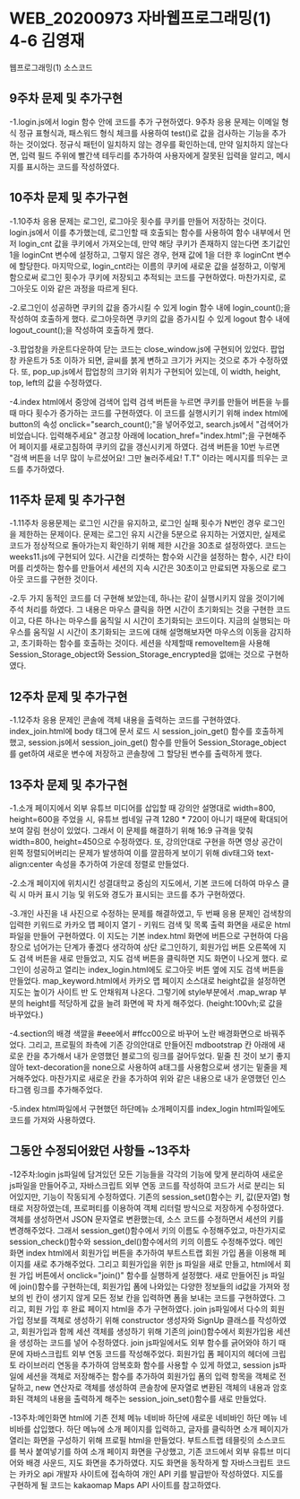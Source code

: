# WEB_20200973 자바웹프로그래밍(1) 4-6 김영재
웹프로그래밍(1) 소스코드

## 9주차 문제 및 추가구현

-1.login.js에서 login 함수 안에 코드를 추가 구현하였다. 9주차 응용 문제는 이메일 형식 정규 표형식과, 
패스워드 형식 체크를 사용하여 test()로 값을 검사하는 기능을 추가하는 것이었다. 
정규식 패턴이 일치하지 않는 경우를 확인하는데, 만약 일치하지 않는다면, 입력 필드 
주위에 빨간색 테두리를 추가하여 사용자에게 잘못된 입력을 알리고, 메시지를 표시하는 코드를 작성하였다. 

## 10주차 문제 및 추가구현

-1.10주차 응용 문제는 로그인, 로그아웃 횟수를 쿠키를 만들어 저장하는 것이다. 
login.js에서 이를 추가했는데, 로그인할 때 호출되는 함수를 사용하여 함수 내부에서 먼저 login_cnt 값을 쿠키에서 가져오는데, 
만약 해당 쿠키가 존재하지 않는다면 초기값인 1을 loginCnt 변수에 설정하고, 
그렇지 않은 경우, 현재 값에 1을 더한 후 loginCnt 변수에 할당한다. 
마지막으로, login_cnt라는 이름의 쿠키에 새로운 값을 설정하고, 
이렇게 함으로써 로그인 횟수가 쿠키에 저장되고 추적되는 코드를 구현하였다. 
마찬가지로, 로그아웃도 이와 같은 과정을 따르게 된다.

-2.로그인이 성공하면 쿠키의 값을 증가시킬 수 있게 login 함수 내에 login_count();을 
작성하여 호출하게 했다. 로그아웃하면 쿠키의 값을 증가시킬 수 있게 logout 함수 내에 
logout_count();을 작성하여 호출하게 했다.

-3.팝업창을 카운트다운하여 닫는 코드는 close_window.js에 구현되어 있었다. 팝업창 카운트가 5초 이하가 되면, 
글씨를 붉게 변하고 크기가 커지는 것으로 추가 수정하였다. 또, pop_up.js에서 팝업창의 크기와 위치가 구현되어 있는데, 
이 width, height, top, left의 값을 수정하였다.

-4.index html에서 중앙에 검색어 입력 검색 버튼을 누르면 쿠키를 만들어 버튼을 누를 때 마다 횟수가 증가하는 
코드를 구현하였다. 이 코드를 실행시키기 위해 index html에 button의 속성 onclick="search_count();"을 넣어주었고, 
search.js에서 "검색어가 비었습니다. 입력해주세요" 경고창 아래에 location_href="index.html";을 구현해주어 
페이지를 새로고침하여 쿠키의 값을 갱신시키게 하였다. 검색 버튼을 10번 누르면 "검색 버튼을 너무 많이 누르셨어요! 
그만 눌러주세요! T.T" 이라는 메시지를 띄우는 코드를 추가하였다.

## 11주차 문제 및 추가구현
 
-1.11주차 응용문제는 로그인 시간을 유지하고, 로그인 실패 횟수가 N번인 경우 로그인을 제한하는 
문제이다. 문제는 로그인 유지 시간을 5분으로 유지하는 거였지만, 실제로 코드가 정상적으로 
돌아가는지 확인하기 위해 제한 시간을 30초로 설정하였다. 코드는 weeks11.js에 구현되어 있다. 시간을 리셋하는 함수와 
시간을 설정하는 함수, 시간 타이머를 리셋하는 함수를 만들어서 세션의 지속 시간은 30초이고 만료되면 
자동으로 로그아웃 코드를 구현한 것이다.

-2.두 가지 동적인 코드를 더 구현해 보았는데, 하나는 같이 실행시키지 않을 것이기에 주석 처리를 하였다. 
그 내용은 마우스 클릭을 하면 시간이 초기화되는 것을 구현한 코드이고, 다른 하나는 마우스를 움직일 시 시간이 
초기화되는 코드이다. 지금의 실행되는 마우스를 움직일 시 시간이 초기화되는 코드에 대해 설명해보자면 
마우스의 이동을 감지하고, 초기화하는 함수를 호출하는 것이다. 세션을 삭제할때 removeItem을 사용해 
Session_Storage_object와 Session_Storage_encrypted을 없애는 것으로 구현하였다.

## 12주차 문제 및 추가구현

-1.12주차 응용 문제인 콘솔에 객체 내용을 출력하는 코드를 구현하였다. index_join.html에 
body 태그에 문서 로드 시 session_join_get() 함수를 호출하게 했고, session.js에서 
session_join_get() 함수를 만들어 Session_Storage_object를 get하여 새로운 변수에 저장하고 
콘솔창에 그 할당된 변수를 출력하게 했다.

## 13주차 문제 및 추가구현

-1.소개 페이지에서 외부 유튜브 미디어를 삽입할 때 강의안 설명대로 width=800, height=600을
주었을 시, 유튜브 썸네일 규격 1280 * 720이 아니기 때문에 확대되어 보여 잘림 현상이 있었다.
그래서 이 문제를 해결하기 위해 16:9 규격을 맞춰 width=800, height=450으로 수정하였다.
또, 강의안대로 구현을 하면 영상 공간이 왼쪽 정렬되어버리는 문제가 발생하여 이를 깔끔하게 보이기 위해
div태그와 text-align:center 속성을 추가하여 가운데 정렬로 만들었다.

-2.소개 페이지에 위치시킨 성결대학교 중심의 지도에서, 기본 코드에 더하여
마우스 클릭 시 마커 표시 기능 및 위도와 경도가 표시되는 코드를 추가 구현하였다.

-3.개인 사진을 내 사진으로 수정하는 문제를 해결하였고, 두 번째 응용 문제인 검색창의 입력한
키워드로 카카오 맵 페이지 열기 - 키워드 검색 및 목록 출력 화면을 새로운 html 파일을 만들어 구현하였다. 이 지도는 
기본 index.html 화면에 버튼으로 구현하여 다음 창으로 넘어가는 단계가 좋겠다 생각하여
상단 로그인하기, 회원가입 버튼 오른쪽에 지도 검색 버튼을 새로 만들었고, 지도 검색 버튼을 클릭하면 지도 화면이 나오게 했다. 
로그인이 성공하고 열리는 index_login.html에도 로그아웃 버튼 옆에 지도 검색 버튼을 만들었다. 
map_keyword.html에서 카카오 맵 페이지 소스대로 height값을 설정하면 지도는 높이가 사이트 반 도 안채워져 나온다. 
그렇기에 style부분에서 .map_wrap 부분의 height를 적당하게 값을 늘려 화면에 꽉 차게 해주었다. 
(height:100vh;로 값을 바꾸었다.)

-4.section의 배경 색깔을 #eee에서 #ffcc00으로 바꾸어 노란 배경화면으로 바꿔주었다. 그리고, 
프로필의 좌측에 기존 강의안대로 만들어진 mdbootstrap 칸 아래에 새로운 칸을 추가해서 
내가 운영했던 블로그의 링크를 걸어두었다. 밑줄 친 것이 보기 좋지 않아 text-decoration을 none으로 사용하여 
a태그를 사용함으로써 생기는 밑줄을 제거해주었다. 마찬가지로 새로운 칸을 추가하여 
위와 같은 내용으로 내가 운영했던 인스타그램 링크를 추가해주었다.

-5.index html파일에서 구현했던 하단메뉴 소개페이지를 index_login html파일에도 코드를 가져와 사용하였다.

## 그동안 수정되어왔던 사항들 ~13주차

-12주차:login js파일에 담겨있던 모든 기능들을 각각의 기능에 맞게 분리하여 새로운 js파일을 만들어주고, 자바스크립트 외부 연동 코드를 작성하여 코드가 서로 분리는 되어있지만, 기능이 작동되게 수정하였다. 
기존의 session_set()함수는 키, 값(문자열) 형태로 저장하였는데, 프로퍼티를 이용하여 객체 리터럴 방식으로 저장하게 수정하였다. 객체를 생성하면서 JSON 문자열로 변환했는데, 소스 코드를 수정하면서 세션의 키를 변경해주었다. 
그래서 session_get()함수에서 키의 이름도 수정해주었고, 마찬가지로 session_check()함수와 session_del()함수에서의 키의 이름도 수정해주었다. 
메인 화면 index html에서 회원가입 버튼을 추가하여 부트스트랩 회원 가입 폼을 이용해 페이지를 새로 추가해주었다. 그리고 회원가입을 위한 js 파일을 새로 만들고, html에서 회원 가입 버튼에서 onclick="join()" 함수를 실행하게 설정했다. 
새로 만들어진 js 파일에 join()함수를 구현하는데, 회원가입 폼에 나와있는 다양한 정보들의 id값을 가져와 정보의 빈 칸이 생기지 않게 모든 정보 칸을 입력하면 폼을 보내는 코드를 구현하였다. 
그리고, 회원 가입 후 완료 페이지 html을 추가 구현하였다. join js파일에서 다수의 회원가입 정보를 객체로 생성하기 위해 constructor 생성자와 SignUp 클래스를 작성하였고, 회원가입과 함께 세션 객체를 생성하기 위해 
기존의 join()함수에서 회원가입용 세션을 생성하는 코드를 넣어 수정하였다. join js파일에서도 외부 함수를 긁어와야 하기 때문에 자바스크립트 외부 연동 코드를 작성해주었다. 회원가입 폼 페이지의 헤더에 크립토 라이브러리 연동을 추가하여 
암복호화 함수를 사용할 수 있게 하였고, session js파일에 세션을 객체로 저장해주는 함수를 추가하여 회원가입 폼의 입력 항목을 객체로 전달하고, new 연산자로 객체를 생성하여 
콘솔창에 문자열로 변환된 객체의 내용과 암호화된 객체의 내용을 출력하게 해주는 session_join_set()함수를 새로 만들었다.

-13주차:메인화면 html에 기존 전체 메뉴 네비바 하단에 새로운 네비바인 하단 메뉴 네비바를 삽입했다. 하단 메뉴에 소개 페이지를 
입력하고, 글자를 클릭하면 소개 페이지가 열리는 화면을 구성하기 위해 프로필 html을 만들었다. 부트스트랩 테믈릿의 소스코드를 복사 붙여넣기를 하여 
소개 페이지 화면을 구상했고, 기존 코드에서 외부 유튜브 미디어와 배경 사운드, 지도 화면을 추가하였다. 지도 화면을 동작하게 할 자바스크립트 코드는 
카카오 api 개발자 사이트에 접속하여 개인 API 키를 발급받아 작성하였다. 지도를 구현하게 될 코드는 kakaomap Maps API 사이트를 참고하였다.